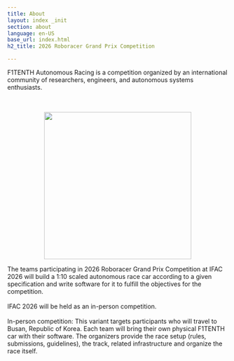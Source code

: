 ```yaml
---
title: About
layout: index _init
section: about
language: en-US
base_url: index.html
h2_title: 2026 Roboracer Grand Prix Competition

---
```


F1TENTH Autonomous Racing is a competition organized by an international community of researchers, engineers, and autonomous systems enthusiasts.

<br>
<br>

<center>
<a href="#" class="image main"><img src="../images/F1TENTH/f1tenth_video.gif"  style="width: 35vw" alt="" /></a>
</center>

The teams participating in 2026 Roboracer Grand Prix Competition at IFAC 2026 will build a 1:10 scaled autonomous race car according to a given specification and write software for it to fulfill the objectives for the competition.
<br>
<br>
IFAC 2026 will be held as an in-person competition.
<br>
<br>
In-person competition: This variant targets participants who will travel to Busan, Republic of Korea. Each team will bring their own physical F1TENTH car with their software. The organizers provide the race setup (rules, submissions, guidelines), the track, related infrastructure and organize the race itself.
<br>


<!-- <br>
<center>
<a href="https://2023.iccas.org/" class="image main"><img src="../images/iccas.png"  style="width: 25vw" alt="국제제어자동화로봇시스템학회" /></a>
</center>
<br>
<center>
<a href="#" class="image main"><img src="../images/F1TENTH/f1tenth_korea_logo.jpg"  style="width: 35vw" alt="" /></a>
</center> -->

